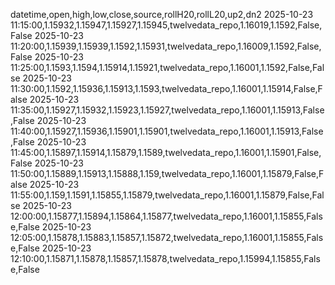 datetime,open,high,low,close,source,rollH20,rollL20,up2,dn2
2025-10-23 11:15:00,1.15932,1.15947,1.15927,1.15945,twelvedata_repo,1.16019,1.1592,False,False
2025-10-23 11:20:00,1.15939,1.15939,1.1592,1.15931,twelvedata_repo,1.16009,1.1592,False,False
2025-10-23 11:25:00,1.1593,1.1594,1.15914,1.15921,twelvedata_repo,1.16001,1.1592,False,False
2025-10-23 11:30:00,1.1592,1.15936,1.15913,1.1593,twelvedata_repo,1.16001,1.15914,False,False
2025-10-23 11:35:00,1.15927,1.15932,1.15923,1.15927,twelvedata_repo,1.16001,1.15913,False,False
2025-10-23 11:40:00,1.15927,1.15936,1.15901,1.15901,twelvedata_repo,1.16001,1.15913,False,False
2025-10-23 11:45:00,1.15897,1.15914,1.15879,1.1589,twelvedata_repo,1.16001,1.15901,False,False
2025-10-23 11:50:00,1.15889,1.15913,1.15888,1.159,twelvedata_repo,1.16001,1.15879,False,False
2025-10-23 11:55:00,1.159,1.1591,1.15855,1.15879,twelvedata_repo,1.16001,1.15879,False,False
2025-10-23 12:00:00,1.15877,1.15894,1.15864,1.15877,twelvedata_repo,1.16001,1.15855,False,False
2025-10-23 12:05:00,1.15878,1.15883,1.15857,1.15872,twelvedata_repo,1.16001,1.15855,False,False
2025-10-23 12:10:00,1.15871,1.15878,1.15857,1.15878,twelvedata_repo,1.15994,1.15855,False,False
